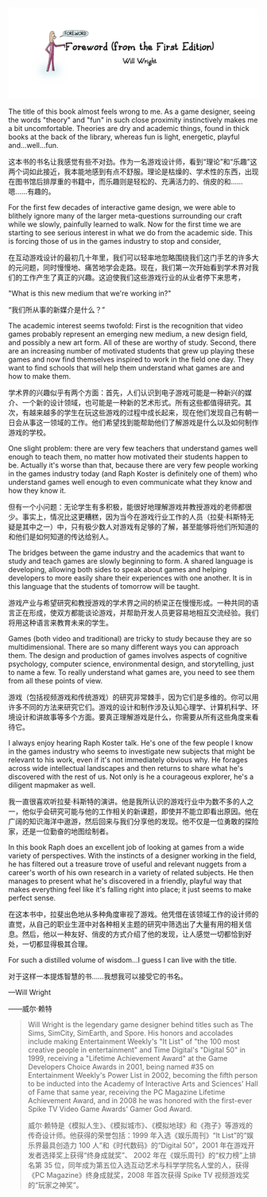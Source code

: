 <p align="center">
<img src="images/foreword.png"/>
</p>

The title of this book almost feels wrong to me. As a game designer, seeing the words "theory" and "fun" in such close proximity instinctively makes me a bit uncomfortable. Theories are dry and academic things, found in thick books at the back of the library, whereas fun is light, energetic, playful and...well...fun.

这本书的书名让我感觉有些不对劲。作为一名游戏设计师，看到“理论”和“乐趣”这两个词如此接近，我本能地感到有点不舒服。理论是枯燥的、学术性的东西，出现在图书馆后排厚重的书籍中，而乐趣则是轻松的、充满活力的、俏皮的和……嗯……有趣的。

For the first few decades of interactive game design, we were able to blithely ignore many of the larger meta-questions surrounding our craft while we slowly, painfully learned to walk. Now for the first time we are starting to see serious interest in what we do from the academic side. This is forcing those of us in the games industry to stop and consider,

在互动游戏设计的最初几十年里，我们可以轻率地忽略围绕我们这门手艺的许多大的元问题，同时慢慢地、痛苦地学会走路。现在，我们第一次开始看到学术界对我们的工作产生了真正的兴趣。这迫使我们这些游戏行业的从业者停下来思考，

"What is this new medium that we're working in?"

“我们所从事的新媒介是什么？”

The academic interest seems twofold: First is the recognition that video games probably represent an emerging new medium, a new design field, and possibly a new art form. All of these are worthy of study. Second, there are an increasing number of motivated students that grew up playing these games and now find themselves inspired to work in the field one day. They want to find schools that will help them understand what games are and how to make them.

学术界的兴趣似乎有两个方面：首先，人们认识到电子游戏可能是一种新兴的媒介、一个新的设计领域，也可能是一种新的艺术形式。所有这些都值得研究。其次，有越来越多的学生在玩这些游戏的过程中成长起来，现在他们发现自己有朝一日会从事这一领域的工作。他们希望找到能帮助他们了解游戏是什么以及如何制作游戏的学校。

One slight problem: there are very few teachers that understand games well enough to teach them, no matter how motivated their students happen to be. Actually it's worse than that, because there are very few people working in the games industry today (and Raph Koster is definitely one of them) who understand games well enough to even communicate what they know and how they know it.

但有一个小问题：无论学生有多积极，能很好地理解游戏并教授游戏的老师都很少。事实上，情况比这更糟糕，因为当今在游戏行业工作的人员（拉斐·科斯特无疑是其中之一）中，只有极少数人对游戏有足够的了解，甚至能够将他们所知道的和他们是如何知道的传达给别人。

The bridges between the game industry and the academics that want to study and teach games are slowly beginning to form. A shared language is developing, allowing both sides to speak about games and helping developers to more easily share their experiences with one another. It is in this language that the students of tomorrow will be taught.

游戏产业与希望研究和教授游戏的学术界之间的桥梁正在慢慢形成。一种共同的语言正在形成，使双方都能谈论游戏，并帮助开发人员更容易地相互交流经验。我们将用这种语言来教育未来的学生。

Games (both video and traditional) are tricky to study because they are so multidimensional. There are so many different ways you can approach them. The design and production of games involves aspects of cognitive psychology, computer science, environmental design, and storytelling, just to name a few. To really understand what games are, you need to see them from all these points of view.

游戏（包括视频游戏和传统游戏）的研究非常棘手，因为它们是多维的。你可以用许多不同的方法来研究它们。游戏的设计和制作涉及认知心理学、计算机科学、环境设计和讲故事等多个方面。要真正理解游戏是什么，你需要从所有这些角度来看待它。

I always enjoy hearing Raph Koster talk. He's one of the few people I know in the games industry who seems to investigate new subjects that might be relevant to his work, even if it's not immediately obvious why. He forages across wide intellectual landscapes and then returns to share what he's discovered with the rest of us. Not only is he a courageous explorer, he's a diligent mapmaker as well.

我一直很喜欢听拉斐·科斯特的演讲。他是我所认识的游戏行业中为数不多的人之一，他似乎会研究可能与他的工作相关的新课题，即使并不能立即看出原因。他在广阔的知识海洋中遨游，然后回来与我们分享他的发现。他不仅是一位勇敢的探险家，还是一位勤奋的地图绘制者。

In this book Raph does an excellent job of looking at games from a wide variety of perspectives. With the instincts of a designer working in the field, he has filtered out a treasure trove of useful and relevant nuggets from a career's worth of his own research in a variety of related subjects. He then manages to present what he's discovered in a friendly, playful way that makes everything feel like it's falling right into place; it just seems to make perfect sense.

在这本书中，拉斐出色地从多种角度审视了游戏。他凭借在该领域工作的设计师的直觉，从自己的职业生涯中对各种相关主题的研究中筛选出了大量有用的相关信息。然后，他以一种友好、俏皮的方式介绍了他的发现，让人感觉一切都恰到好处，一切都显得极其合理。

For such a distilled volume of wisdom...I guess I can live with the title.

对于这样一本提炼智慧的书……我想我可以接受它的书名。

—Will Wright

——威尔·赖特

> Will Wright is the legendary game designer behind titles such as The Sims, SimCity, SimEarth, and Spore. His honors and accolades include making Entertainment Weekly's "It List" of "the 100 most creative people in entertainment" and Time Digital's "Digital 50" in 1999, receiving a "Lifetime Achievement Award" at the Game Developers Choice Awards in 2001, being named #35 on Entertainment Weekly's Power List in 2002, becoming the fifth person to be inducted into the Academy of Interactive Arts and Sciences' Hall of Fame that same year, receiving the PC Magazine Lifetime Achievement Award, and in 2008 he was honored with the first-ever Spike TV Video Game Awards' Gamer God Award.
> 
> 威尔·赖特是《模拟人生》、《模拟城市》、《模拟地球》和《孢子》等游戏的传奇设计师。他获得的荣誉包括：1999 年入选《娱乐周刊》“It List”的“娱乐界最具创造力 100 人”和《时代数码》的“Digital 50”，2001 年在游戏开发者选择奖上获得“终身成就奖”、 2002 年在《娱乐周刊》的“权力榜”上排名第 35 位，同年成为第五位入选互动艺术与科学学院名人堂的人，获得《PC Magazine》终身成就奖，2008 年首次获得 Spike TV 视频游戏奖的“玩家之神奖”。
